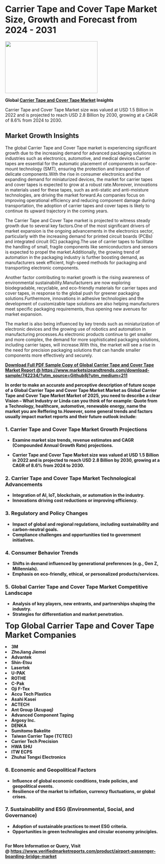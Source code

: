 <H1>Carrier Tape and Cover Tape Market Size, Growth and Forecast from 2024 - 2031</H1><img class="aligncenter size-medium wp-image-584254" src="https://thirdeyenews.in/wp-content/uploads/2024/09/Global-Market-Research-300x168.jpeg" alt="" width="300" height="168" /><p><strong>Global&nbsp;<a href="https://www.marketsizeandtrends.com/download-sample/742234/?utm_source=Github8j?utm_medium=211">Carrier Tape and Cover Tape Market</a> Insights</strong></p><p>Carrier Tape and Cover Tape Market size was valued at USD 1.5 Billion in 2022 and is projected to reach USD 2.8 Billion by 2030, growing at a CAGR of 8.6% from 2024 to 2030.</p><p><h2>Market Growth Insights</h2> <p>The global Carrier Tape and Cover Tape market is experiencing significant growth due to the increasing demand for advanced packaging solutions in industries such as electronics, automotive, and medical devices.Carrier tapes are essential for the automatic placement of components in surface-mount technology (SMT), ensuring the protection and transportation of delicate components.With the rise in consumer electronics and the expanding demand for miniaturized devices, the market for carrier tapes and cover tapes is expected to grow at a robust rate.Moreover, innovations in materials used for these tapes, such as anti-static and anti-moisture technologies, are driving the market forward.As companies focus on improving operational efficiency and reducing component damage during transportation, the adoption of carrier tapes and cover tapes is likely to continue its upward trajectory in the coming years.</p> <p><strong><a href="#"></a></strong></p> <p>The Carrier Tape and Cover Tape market is projected to witness steady growth due to several key factors.One of the most significant drivers of market expansion is the ongoing advancements in the electronics sector, particularly with the increasing demand for printed circuit boards (PCBs) and integrated circuit (IC) packaging.The use of carrier tapes to facilitate the handling of small, fragile components like semiconductors and sensors is expected to propel the market.Additionally, the growing trend of automation in the packaging industry is further boosting demand, as manufacturers seek efficient, high-speed methods for packaging and transporting electronic components.</p> <p>Another factor contributing to market growth is the rising awareness of environmental sustainability.Manufacturers are now exploring biodegradable, recyclable, and eco-friendly materials for carrier tapes and cover tapes, in response to the global push for greener packaging solutions.Furthermore, innovations in adhesive technologies and the development of customizable tape solutions are also helping manufacturers meet specific packaging requirements, thus opening new avenues for market expansion.</p> <p>The market is also being influenced by key trends such as miniaturization of electronic devices and the growing use of robotics and automation in manufacturing processes.As electronic products continue to get smaller and more complex, the demand for more sophisticated packaging solutions, including carrier tapes, will increase.With this, the market will see a rise in the need for precision packaging solutions that can handle smaller components more effectively and securely.</p> <p><strong><a href="#"></p><p><span class=""><strong>Download Full PDF Sample Copy of Global Carrier Tape and Cover Tape Market Report</strong> @ <a href="https://www.marketsizeandtrends.com/download-sample/742234/?utm_source=Github8j?utm_medium=211" target="_blank">https://www.marketsizeandtrends.com/download-sample/742234/?utm_source=Github8j?utm_medium=211</a></span></p><p>In order to make an accurate and perceptive description of future scope of a Global&nbsp;Carrier Tape and Cover Tape Market Market as Global&nbsp;Carrier Tape and Cover Tape Market Market of 2025, you need to describe a clear Vision &ndash; What Industry or Linda can you think of for example: Quote from a Technology, healthcare, automotive, renewable energy, name the market you are Reffering to.However, some general trends and factors usually impact market reports and their future outlook include:</p><h3>1.&nbsp;<strong>Carrier Tape and Cover Tape Market Growth Projections</strong></h3><ul><li>Examine market size trends, revenue estimates and CAGR (Compounded Annual Growth Rate) projections.</li><li><p>Carrier Tape and Cover Tape Market size was valued at USD 1.5 Billion in 2022 and is projected to reach USD 2.8 Billion by 2030, growing at a CAGR of 8.6% from 2024 to 2030.</p></li></ul><h3>2.&nbsp;<strong>Carrier Tape and Cover Tape Market Technological Advancements</strong></h3><ul><li>Integration of AI, IoT, blockchain, or automation in the industry.</li><li>Innovations driving cost reductions or improving efficiency.</li></ul><h3>3.&nbsp;<strong>Regulatory and Policy Changes</strong></h3><ul><li>Impact of global and regional regulations, including sustainability and carbon-neutral goals.</li><li>Compliance challenges and opportunities tied to government initiatives.</li></ul><h3>4.&nbsp;<strong>Consumer Behavior Trends</strong></h3><ul><li>Shifts in demand influenced by generational preferences (e.g., Gen Z, Millennials).</li><li>Emphasis on eco-friendly, ethical, or personalized products/services.</li></ul><h3>5.&nbsp;<strong>Global Carrier Tape and Cover Tape Market Competitive Landscape</strong></h3><ul><li>Analysis of key players, new entrants, and partnerships shaping the industry.</li><li>Strategies for differentiation and market penetration.</li></ul><p data-pm-slice="1 1 []"><span style="color: inherit; font-family: inherit; font-size: 25px;">Top Global Carrier Tape and Cover Tape Market Companies</span></p><div class="" data-test-id=""><p><li>3M</li><li> ZheJiang Jiemei</li><li> Advantek</li><li> Shin-Etsu</li><li> Lasertek</li><li> U-PAK</li><li> ROTHE</li><li> C-Pak</li><li> Oji F-Tex</li><li> Accu Tech Plastics</li><li> Asahi Kasei</li><li> ACTECH</li><li> Ant Group (Acupaq)</li><li> Advanced Component Taping</li><li> Argosy Inc.</li><li> DENKA</li><li> Sumitomo Bakelite</li><li> Taiwan Carrier Tape (TCTEC)</li><li> Carrier Tech Precision</li><li> HWA SHU</li><li> ITW ECPS</li><li> Zhuhai Tongxi Electronics</li></p></div><h3>6.&nbsp;<strong>Economic and Geopolitical Factors</strong></h3><ul><li>Influence of global economic conditions, trade policies, and geopolitical events.</li><li>Resilience of the market to inflation, currency fluctuations, or global crises.</li></ul><h3>7.&nbsp;<strong>Sustainability and ESG (Environmental, Social, and Governance)</strong></h3><ul><li>Adoption of sustainable practices to meet ESG criteria.</li><li>Opportunities in green technologies and circular economy principles.</li></ul><h2><strong style="font-size: 14px;">For More Information or Query, Visit @&nbsp;</strong><a style="background-color: #ffffff; font-size: 14px;" href="https://www.marketsizeandtrends.com/report/carrier-tape-and-cover-tape-market/" target="_blank">https://www.verifiedmarketreports.com/product/airport-passenger-boarding-bridge-market</a></h2>